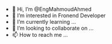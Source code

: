 - 👋 Hi, I’m @EngMahmoudAhmed
- 👀 I’m interested in Fronend Developer
- 🌱 I’m currently learning ...
- 💞️ I’m looking to collaborate on ...
- 📫 How to reach me ...

<!---
EngMahmoudAhmed/EngMahmoudAhmed is a ✨ special ✨ repository because its `README.md` (this file) appears on your GitHub profile.
You can click the Preview link to take a look at your changes.
--->
